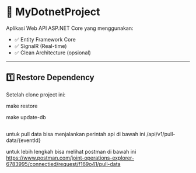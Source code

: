 # 🧩 MyDotnetProject

Aplikasi Web API ASP.NET Core yang menggunakan:
- ✅ Entity Framework Core
- ✅ SignalR (Real-time)
- ✅ Clean Architecture (opsional)

---

## 1️⃣ Restore Dependency

Setelah clone project ini:

make restore

make update-db

##
untuk pull data bisa menjalankan perintah api di bawah ini
/api/v1/pull-data/{eventId}

untuk lebih lengkah bisa melihat postman di bawah ini
https://www.postman.com/joint-operations-explorer-6783995/connectied/request/f169o41/pull-data
